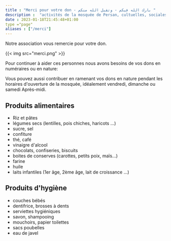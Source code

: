 ```yaml
---
title : "Merci pour votre don - بارك الله فيكم - وتقبل الله منكم "
description :  "activités de la mosquée de Persan, cultuelles, sociales, citoyennes et éducatifs"
date : 2023-01-18T21:45:48+01:00
type ="page"
aliases : ["/merci"]
---
```


Notre association vous remercie pour votre don.

{{< img src="merci.png" >}}

Pour continuer à aider ces personnes nous avons besoins de vos dons en
numéraires ou en nature:

Vous pouvez aussi contribuer en ramenant vos dons en nature pendant les horaires
d'ouverture de la mosquée, idéalement vendredi, dimanche ou samedi Après-midi.

## Produits alimentaires

* Riz et pâtes
* légumes secs (lentilles, pois chiches, haricots ...)
* sucre, sel
* confiture
* thé, café
* vinaigre d'alcool
* chocolats, confiseries, biscuits
* boites de conserves (carottes, petits poix, maïs...)
* farine
* huile
* laits infantiles (1er âge, 2ème âge, lait de croissance ...)

## Produits d'hygiène
* couches bébés
* dentifrice, brosses à dents
* serviettes hygiéniques
* savon, shampooing
* mouchoirs, papier toilettes
* sacs poubelles
* eau de javel
